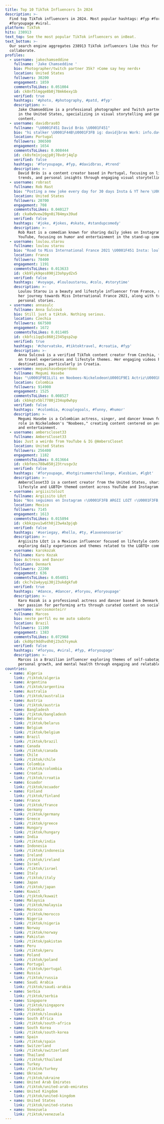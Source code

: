 ```yaml
---
title: Top 10 TikTok Influencers In 2024
description: >-
  Find top TikTok influencers in 2024. Most popular hashtags: #fyp #foryou
  #foryoupage #viral.
platform: TikTok
hits: 238913
text_top: See the most popular TikTok influencers on inBeat.
text_bottom: >-
  Our search engine aggregates 238913 TikTok influencers like this for you to
  collaborate.
profiles:
  - username: jakechamseddine
    fullname: 'Jake Chamseddine '
    bio: Photographer/twitch partner 35k? ⬇️Come say hey nerds⬇️
    location: United States
    followers: 30200
    engagement: 1859
    commentsToLikes: 0.051004
    id: ck8nf5lmgqe8b0j78mk6exy1b
    verified: true
    hashtags: '#photo, #photography, #patd, #fyp'
    description: >-
      Jake Chamseddine is a professional photographer and Twitch partner based
      in the United States, specializing in visual storytelling and gaming
      content.
  - username: davidbras03
    fullname: "\U0001F451 David Brás \U0001F451"
    bio: "hi stalker \U0001F44B\U0001F3FB ig: davidjbras Work: info.davidbras@gmail.com"
    location: Portugal
    followers: 306500
    engagement: 1654
    commentsToLikes: 0.008444
    id: ck8sfm1njoqjp0j78vdrj4qlp
    verified: false
    hashtags: '#foryoupage, #fyp, #davidbras, #trend'
    description: >-
      David Brás is a content creator based in Portugal, focusing on lifestyle,
      trends, and personal insights through engaging visual storytelling.
  - username: robrast
    fullname: Rob Rast
    bio: "Posting a new joke every day for 30 days Insta & YT here \U0001F446"
    location: United States
    followers: 20700
    engagement: 708
    commentsToLikes: 0.040127
    id: cka0w9vew20gn0i784myx39ud
    verified: false
    hashtags: '#joke, #jokes, #skate, #standupcomedy'
    description: >-
      Rob Rast is a comedian known for sharing daily jokes on Instagram and
      YouTube, focusing on humor and entertainment in the stand-up comedy genre.
  - username: loulou.starou
    fullname: loulou starou
    bio: "Road to Miss International France 2021 \U0001F451 Insta: louloustarou"
    location: France
    followers: 78400
    engagement: 1191
    commentsToLikes: 0.013633
    id: ckb9lyk9qes890j23ohpyd2x5
    verified: false
    hashtags: '#voyage, #louloustarou, #colo, #storytime'
    description: >-
      Loulou Starou is a beauty and lifestyle influencer from France, sharing
      her journey towards Miss International France 2021, along with travel and
      personal stories.
  - username: annasulc
    fullname: Anna Šulcová
    bio: Still just a tiktok. Nothing serious.
    location: Czechia
    followers: 667500
    engagement: 1672
    commentsToLikes: 0.011405
    id: ckbfci1qq5c860j2345gsp2up
    verified: true
    hashtags: '#chorvatsko, #tiktoktravel, #croatia, #fyp'
    description: >-
      Anna Šulcová is a verified TikTok content creator from Czechia, focusing
      on travel experiences and lifestyle themes. Her engaging videos highlight
      destinations, particularly in Croatia.
  - username: megumihasebeperdomo
    fullname: Megumi Hasebe
    bio: "\U0001F9E1Lili en Noobees-Nickelodeon\U0001F9E1 Actriz\U0001F3ACCantante\U0001F3A4Bailarina\U0001F483 1M\U0001F446\U0001F3FB✨?"
    location: Colombia
    followers: 914900
    engagement: 1525
    commentsToLikes: 0.008527
    id: ckbkqtv5bl7780j234op0whpy
    verified: false
    hashtags: '#colombia, #couplegoals, #funny, #humor'
    description: >-
      Megumi Hasebe is a Colombian actress, singer, and dancer known for her
      role in Nickelodeon's "Noobees," creating content centered on performance
      and entertainment.
  - username: amberscloset33
    fullname: AmbersCloset33
    bio: Just a weirdo from YouTube & IG @AmbersCloset
    location: United States
    followers: 256400
    engagement: 1182
    commentsToLikes: 0.013664
    id: ckbfens788w850j23trusgv3z
    verified: false
    hashtags: '#foryoupage, #hotgirsummerchallenge, #lesbian, #lgbt'
    description: >-
      AmbersCloset33 is a content creator from the United States, sharing unique
      lifestyle and LGBTQ+ themed content across YouTube and Instagram.
  - username: argiisitolozt
    fullname: Argiisito LOzt
    bio: "Nos seguimos en Instagram ✌\U0001F3FB ARGII LOZT ✌\U0001F3FB, la vida se vive día con día\U0001F31E."
    location: Mexico
    followers: 7145
    engagement: 1613
    commentsToLikes: 0.015894
    id: ckbkzpvu1w6th0j23w4a3pjqb
    verified: false
    hashtags: '#seriegay, #hello, #ty, #lavenenoserie'
    description: >-
      Argiisito LOzt is a Mexican influencer focused on lifestyle content,
      exploring daily experiences and themes related to the LGBTQ+ community.
  - username: karokozak
    fullname: Karo Kozak
    bio: Actress and Dancer
    location: Denmark
    followers: 22200
    engagement: 636
    commentsToLikes: 0.054051
    id: ckc7v2a4yyqi30j23ukdgkfu0
    verified: true
    hashtags: '#dance, #dancer, #foryou, #foryoupage'
    description: >-
      Karo Kozak is a professional actress and dancer based in Denmark, sharing
      her passion for performing arts through curated content on social media.
  - username: marcosmonteirr
    fullname: Marcos
    bio: neste perfil eu me auto saboto
    location: Brazil
    followers: 11100
    engagement: 1383
    commentsToLikes: 0.072968
    id: ckd0pt9ddhvdh0j23u57symuk
    verified: false
    hashtags: '#foryou, #viral, #fyp, #foryoupage'
    description: >-
      Marcos is a Brazilian influencer exploring themes of self-sabotage,
      personal growth, and mental health through engaging and relatable content.
countries:
  - name: Algeria
    link: /tiktok/algeria
  - name: Argentina
    link: /tiktok/argentina
  - name: Australia
    link: /tiktok/australia
  - name: Austria
    link: /tiktok/austria
  - name: Bangladesh
    link: /tiktok/bangladesh
  - name: Belarus
    link: /tiktok/belarus
  - name: Belgium
    link: /tiktok/belgium
  - name: Brazil
    link: /tiktok/brazil
  - name: Canada
    link: /tiktok/canada
  - name: Chile
    link: /tiktok/chile
  - name: Colombia
    link: /tiktok/colombia
  - name: Croatia
    link: /tiktok/croatia
  - name: Ecuador
    link: /tiktok/ecuador
  - name: Finland
    link: /tiktok/finland
  - name: France
    link: /tiktok/france
  - name: Germany
    link: /tiktok/germany
  - name: Greece
    link: /tiktok/greece
  - name: Hungary
    link: /tiktok/hungary
  - name: India
    link: /tiktok/india
  - name: Indonesia
    link: /tiktok/indonesia
  - name: Ireland
    link: /tiktok/ireland
  - name: Israel
    link: /tiktok/israel
  - name: Italy
    link: /tiktok/italy
  - name: Japan
    link: /tiktok/japan
  - name: Kuwait
    link: /tiktok/kuwait
  - name: Malaysia
    link: /tiktok/malaysia
  - name: Morocco
    link: /tiktok/morocco
  - name: Nigeria
    link: /tiktok/nigeria
  - name: Norway
    link: /tiktok/norway
  - name: Pakistan
    link: /tiktok/pakistan
  - name: Peru
    link: /tiktok/peru
  - name: Poland
    link: /tiktok/poland
  - name: Portugal
    link: /tiktok/portugal
  - name: Russia
    link: /tiktok/russia
  - name: Saudi Arabia
    link: /tiktok/saudi-arabia
  - name: Serbia
    link: /tiktok/serbia
  - name: Singapore
    link: /tiktok/singapore
  - name: Slovakia
    link: /tiktok/slovakia
  - name: South Africa
    link: /tiktok/south-africa
  - name: South Korea
    link: /tiktok/south-korea
  - name: Spain
    link: /tiktok/spain
  - name: Switzerland
    link: /tiktok/switzerland
  - name: Thailand
    link: /tiktok/thailand
  - name: Turkey
    link: /tiktok/turkey
  - name: Ukraine
    link: /tiktok/ukraine
  - name: United Arab Emirates
    link: /tiktok/united-arab-emirates
  - name: United Kingdom
    link: /tiktok/united-kingdom
  - name: United States
    link: /tiktok/united-states
  - name: Venezuela
    link: /tiktok/venezuela
---
```


